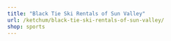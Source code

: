 ```yaml
---
title: "Black Tie Ski Rentals of Sun Valley"
url: /ketchum/black-tie-ski-rentals-of-sun-valley/
shop: sports
---
```

